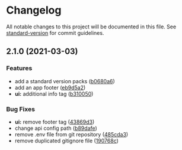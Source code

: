 # Changelog

All notable changes to this project will be documented in this file. See [standard-version](https://github.com/conventional-changelog/standard-version) for commit guidelines.

## 2.1.0 (2021-03-03)


### Features

* add a standard version packs ([b0680a6](https://github.com/CaroGrabowska/MovieApp/commit/b0680a62c7da7f54e92478702e168df10c33a413))
* add an app footer ([eb9d5a2](https://github.com/CaroGrabowska/MovieApp/commit/eb9d5a2f7880445bbd7dbbe2343bb0dde7450e97))
* **ui:** additional info tag ([b310050](https://github.com/CaroGrabowska/MovieApp/commit/b310050a1cd73891112dcf17293aadb5fb21d5c6))


### Bug Fixes

* **ui:** remove footer tag ([43869d3](https://github.com/CaroGrabowska/MovieApp/commit/43869d38cd4e265a835867593f55a86cb00cbb0e))
* change api config path ([b89dafe](https://github.com/CaroGrabowska/MovieApp/commit/b89dafefa67348c27db26f5df7b822845de345ca))
* remove .env file from git repository ([485cda3](https://github.com/CaroGrabowska/MovieApp/commit/485cda38c300307af105aa8bc9b88649e3ff006a))
* remove duplicated gitignore file ([190768c](https://github.com/CaroGrabowska/MovieApp/commit/190768ce512b22f385302d05871ca092d6ef27ba))
